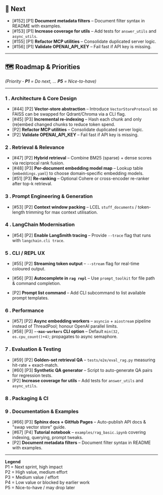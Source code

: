 ## 🚀 Next

- [#152] [P1] **Document metadata filters** – Document filter syntax in README with examples.
- [#153] [P1] **Increase coverage for utils** – Add tests for `answer_utils` and `async_utils`.
- [#155] [P1] **Refactor MCP utilities** – Consolidate duplicated server logic.
- [#156] [P1] **Validate OPENAI_API_KEY** – Fail fast if API key is missing.
---

## 🗺️ Roadmap & Priorities
*(Priority ‑ **P1** = Do next, … **P5** = Nice-to-have)*

---


### 1 . Architecture & Core Design
- [#44] [P2] **Vector-store abstraction** – Introduce `VectorStoreProtocol` so FAISS can be swapped for Qdrant/Chroma via a CLI flag.
- [#45] [P3] **Incremental re-indexing** – Hash each chunk and only (re)embed changed chunks to reduce token spend.
- [P2] **Refactor MCP utilities** – Consolidate duplicated server logic.
- [P2] **Validate OPENAI_API_KEY** – Fail fast if API key is missing.

### 2 . Retrieval & Relevance
- [#47] [P2] **Hybrid retrieval** – Combine BM25 (sparse) + dense scores via reciprocal rank fusion.
- [#48] [P3] **Per-document embedding model map** – Lookup table (`embeddings.yaml`) to choose domain-specific embedding models.
- [#51] [P3] **Re-ranking** – Optional Cohere or cross-encoder re-ranker after top-k retrieval.

### 3 . Prompt Engineering & Generation
- [#53] [P2] **Context window packing** – LCEL `stuff_documents` / token-length trimming for max context utilisation.

### 4 . LangChain Modernisation
- [#54] [P2] **Enable LangSmith tracing** – Provide `--trace` flag that runs with `langchain.cli trace`.

### 5 . CLI / REPL UX
- [#55] [P2] **Streaming token output** – `--stream` flag for real-time coloured output.
- [#56] [P3] **Autocomplete in `rag repl`** – Use `prompt_toolkit` for file path & command completion.

- [P2] **Prompt list command** – Add CLI subcommand to list available prompt templates.
### 6 . Performance
- [#57] [P2] **Async embedding workers** – `asyncio` + `aiostream` pipeline instead of ThreadPool; honour OpenAI parallel limits.
- [#58] [P3] **`--max-workers` CLI option** – Default `min(32, os.cpu_count()+4)`; propagates to async semaphore.

### 7 . Evaluation & Testing
- [#59] [P2] **Golden-set retrieval QA** – `tests/e2e/eval_rag.py` measuring hit-rate + exact-match.
- [#60] [P3] **Synthetic QA generator** – Script to auto-generate QA pairs for regression tests.
- [P2] **Increase coverage for utils** – Add tests for `answer_utils` and `async_utils`.

### 8 . Packaging & CI


### 9 . Documentation & Examples
- [#66] [P3] **Sphinx docs + GitHub Pages** – Auto-publish API docs & "swap vector store" guide.
- [#67] [P4] **Tutorial notebook** – `examples/rag_basic.ipynb` covering indexing, querying, prompt tweaks.
- [P2] **Document metadata filters** – Document filter syntax in README with examples.

---

**Legend**  
P1 = Next sprint, high impact  
P2 = High value, medium effort  
P3 = Medium value / effort  
P4 = Low value or blocked by earlier work  
P5 = Nice-to-have / may drop later
